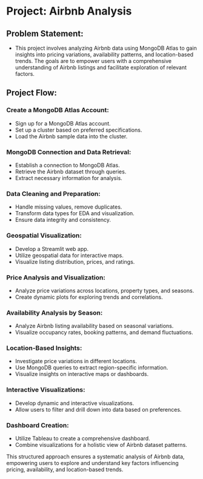 
# Project: Airbnb Analysis

## Problem Statement:
* This project involves analyzing Airbnb data using MongoDB Atlas to gain insights into pricing variations, availability patterns, and location-based trends. The goals are to empower users with a comprehensive understanding of Airbnb listings and facilitate exploration of relevant factors.

## Project Flow:

### Create a MongoDB Atlas Account:

* Sign up for a MongoDB Atlas account.
* Set up a cluster based on preferred specifications.
* Load the Airbnb sample data into the cluster.

### MongoDB Connection and Data Retrieval:

* Establish a connection to MongoDB Atlas.
* Retrieve the Airbnb dataset through queries.
* Extract necessary information for analysis.
  
### Data Cleaning and Preparation:

* Handle missing values, remove duplicates.
* Transform data types for EDA and visualization.
* Ensure data integrity and consistency.
  
### Geospatial Visualization:

* Develop a Streamlit web app.
* Utilize geospatial data for interactive maps.
* Visualize listing distribution, prices, and ratings.
  
### Price Analysis and Visualization:

* Analyze price variations across locations, property types, and seasons.
* Create dynamic plots for exploring trends and correlations.
  
### Availability Analysis by Season:

* Analyze Airbnb listing availability based on seasonal variations.
* Visualize occupancy rates, booking patterns, and demand fluctuations.
  
### Location-Based Insights:

* Investigate price variations in different locations.
* Use MongoDB queries to extract region-specific information.
* Visualize insights on interactive maps or dashboards.
  
### Interactive Visualizations:

* Develop dynamic and interactive visualizations.
* Allow users to filter and drill down into data based on preferences.
  
### Dashboard Creation:

* Utilize Tableau to create a comprehensive dashboard.
* Combine visualizations for a holistic view of Airbnb dataset patterns.
  
This structured approach ensures a systematic analysis of Airbnb data, empowering users to explore and understand key factors influencing pricing, availability, and location-based trends.
